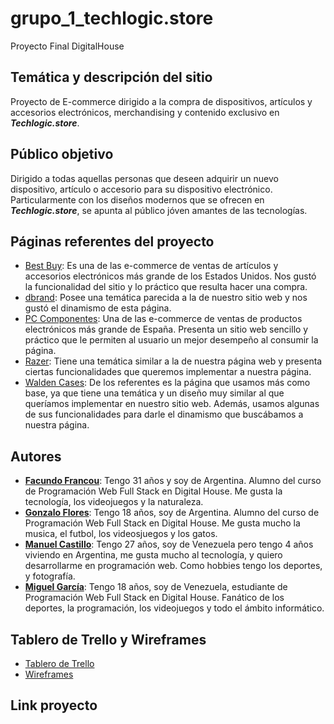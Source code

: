 # grupo_1_techlogic.store
Proyecto Final DigitalHouse

## Temática y descripción del sitio
Proyecto de E-commerce dirigido a la compra de dispositivos, artículos y accesorios electrónicos, merchandising y contenido exclusivo en ***Techlogic.store***.

## Público objetivo
Dirigido a todas aquellas personas que deseen adquirir un nuevo dispositivo, artículo o accesorio para su dispositivo electrónico. Particularmente con los diseños modernos que se ofrecen en ***Techlogic.store***, se apunta al público jóven amantes de las tecnologías.

## Páginas referentes del proyecto
* [Best Buy](https://www.bestbuy.com/): Es una de las e-commerce de ventas de artículos y accesorios electrónicos más grande de los Estados Unidos. Nos gustó la funcionalidad del sitio y lo práctico que resulta hacer una compra.
* [dbrand](https://dbrand.com/): Posee una temática parecida a la de nuestro sitio web y nos gustó el dinamismo de esta página.
* [PC Componentes](https://www.pccomponentes.com/): Una de las e-commerce de ventas de productos electrónicos más grande de España. Presenta un sitio web sencillo y práctico que le permiten al usuario un mejor desempeño al consumir la página.
* [Razer](https://www.razer.com/): Tiene una temática similar a la de nuestra página web y presenta ciertas funcionalidades que queremos implementar a nuestra página.
* [Walden Cases](https://waldencases.com/): De los referentes es la página que usamos más como base, ya que tiene una temática y un diseño muy similar al que queríamos implementar en nuestro sitio web. Además, usamos algunas de sus funcionalidades para darle el dinamismo que buscábamos a nuestra página.

## Autores
* **[Facundo Francou](https://github.com/facufrancou)**: Tengo 31 años y soy de Argentina. Alumno del curso de Programación Web Full Stack en Digital House. Me gusta la tecnología, los videojuegos y la naturaleza. 
* **[Gonzalo Flores](https://github.com/gonza68)**: Tengo 18 años, soy de Argentina. Alumno del curso de Programación Web Full Stack en Digital House. Me gusta mucho la musica, el futbol, los videosjuegos y los gatos.
* **[Manuel Castillo](https://github.com/manu-castillo)**: Tengo 27 años, soy de Venezuela pero tengo 4 años viviendo en Argentina, me gusta mucho al tecnología, y quiero desarrollarme en programación web. Como hobbies tengo los deportes, y fotografía.
* **[Miguel García](https://github.com/MiguelGarcia23)**: Tengo 18 años, soy de Venezuela, estudiante de Programación Web Full Stack en Digital House. Fanático de los deportes, la programación, los videojuegos y todo el ámbito informático. 

## Tablero de Trello y Wireframes
* [Tablero de Trello](https://trello.com/b/joWs6C0w/grupo1nombre)
* [Wireframes](https://marvelapp.com/prototype/7feiche)

## Link proyecto
